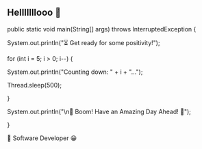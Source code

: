 ## Helllllllooo 🙌

public static void main(String[] args) throws InterruptedException {

System.out.println("⏳ Get ready for some positivity!");

for (int i = 5; i > 0; i--) {

System.out.println("Counting down: " + i + "...");

Thread.sleep(500);

}

System.out.println("\n🎉 Boom! Have an Amazing Day Ahead! 🚀");

}

🍃 Software Developer 😁
